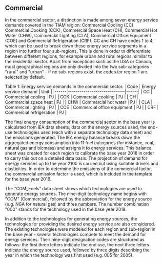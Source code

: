 ## Commercial

In the commercial sector, a distinction is made among seven energy service demands covered in the TIAM region: Commercial Cooling (CC), Commercial Cooking (CCK), Commercial Space Heat (CH), Commercial Hot Water (CHW), Commercial Lighting (CLA), Commercial Office Equipment (COE) and Commercial Refrigeration (CRF). CC and CH have codes 1 to 4, which can be used to break down these energy service segments in a region into further four sub-regions. This is done in order to differentiate between different regions, for example urban and rural regions, similar to the residential sector. Apart from exceptions such as the USA or Canada, most geographical regions are only divided into the two sub-categories "rural" and "urban" - if no sub-regions exist, the codes for region 1 are selected by default. 

Table 1: Energy service demands in the commercial sector.
| Code | Energy service demand       | Unit |
|------|-----------------------------|------|
| CC   | Commercial cooling          | PJ   |
| CCK  | Commercial cooking          | PJ   |
| CH   | Commercial space heat       | PJ   |
| CHW  | Commercial hot water        | PJ   |
| CLA  | Commercial lighting         | PJ   |
| COE  | Commercial office equipment | PJ   |
| CRF  | Commercial refrigeration    | PJ   |

The final energy consumption of the commercial sector in the base year is calculated from IEA data sheets, data on the energy sources used, the end-use technologies used (each with a separate technology data sheet) and the emissions generated. The IEA energy balance breaks down the aggregated energy consumption into 11 fuel categories (for instance, coal, natural gas and biomass) and assigns it to energy services. This balance sheet was created for each region to calibrate the base year 2018 in order to carry this out on a detailed data basis. The projection of demand for energy services up to the year 2100 is carried out using suitable drivers and elasticities.   In order to determine the emissions of the commercial factor, the commercial emission factor is used, which is included in the template for the base year 2018.

The "COM_Fuels" data sheet shows which technologies are used to generate energy sources. The nine-digit technology name begins with "COM" (Commercial), followed by the abbreviation for the energy source (e.g. NGA for natural gas) and three numbers. The number combination "000" stands for the technology used in the base year 2018. 

In addition to the technologies for generating energy sources, the technologies for providing the desired energy service are also considered. The existing technologies were modeled for each region and sub-region in the base year - several technologies compete to meet the demand for energy services. Their nine-digit designation codes are structured as follows: the first three letters indicate the end use, the next three letters indicate the energy source used, followed by three digits describing the year in which the technology was first used (e.g. 005 for 2005).


